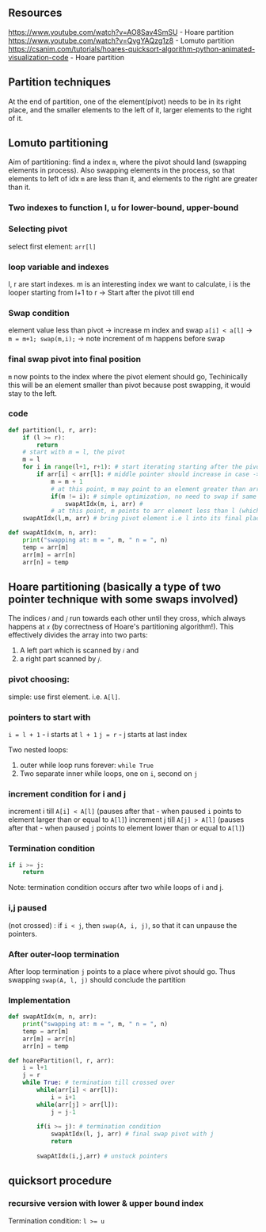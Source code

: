 
## Resources

https://www.youtube.com/watch?v=AO8Sav4SmSU - Hoare partition
https://www.youtube.com/watch?v=QvgYAQzg1z8 - Lomuto partition
https://csanim.com/tutorials/hoares-quicksort-algorithm-python-animated-visualization-code - Hoare partition

## Partition techniques

At the end of partition, one of the element(pivot) needs to be in its right place,
and the smaller elements to the left of it, larger elements to the right of it.

## Lomuto partitioning

Aim of partitioning:
find a index `m`, where the pivot should land (swapping elements in process). 
Also swapping elements in the process, 
so that elements to left of idx `m` are less than it, 
and elements to the right are greater than it.

### Two indexes to function l, u for lower-bound, upper-bound

### Selecting pivot

select first element: `arr[l]`

### loop variable and indexes
l, r are start indexes.
m is an interesting index we want to calculate,
i is the looper starting from l+1 to r -> Start after the pivot till end

### Swap condition

element value less than pivot -> increase m index and swap
`a[i] < a[l]` -> `m = m+1; swap(m,i);` -> note increment of m happens before swap

### final swap pivot into final position

`m` now points to the index where the pivot element should go, 
Techinically this will be an element smaller than pivot because post swapping,
it would stay to the left.

### code

```py
def partition(l, r, arr):
    if (l >= r):
        return
    # start with m = l, the pivot
    m = l
    for i in range(l+1, r+1): # start iterating starting after the pivot
        if arr[i] < arr[l]: # middle pointer should increase in case -> item is less than pivot
            m = m + 1 
            # at this point, m may point to an element greater than arr[l]
            if(m != i): # simple optimization, no need to swap if same idx
                swapAtIdx(m, i, arr) # 
            # at this point, m points to arr element less than l (which came from idx i)
    swapAtIdx(l,m, arr) # bring pivot element i.e l into its final place in sorted arr

def swapAtIdx(m, n, arr):
    print("swapping at: m = ", m, " n = ", n)
    temp = arr[m]
    arr[m] = arr[n]
    arr[n] = temp
```

## Hoare partitioning (basically a type of two pointer technique with some swaps involved)

The indices `𝑖` and `𝑗` run towards each other until they cross, 
which always happens at `𝑥` (by correctness of Hoare's partitioning algorithm!). 
This effectively divides the array into two parts: 
1. A left part which is scanned by `𝑖` and 
2. a right part scanned by `𝑗`.

### pivot choosing:

simple: use first element. i.e. `A[l]`.

### pointers to start with

`i = l + 1` - i starts at `l + 1`
`j = r` - j starts at last index

Two nested loops:
1. outer while loop runs forever: `while True`
2. Two separate inner while loops, one on `i`, second on `j`

### increment condition for i and j

increment i till `A[i] < A[l]` (pauses after that - when paused `i` points to element larger than or equal to `A[l]`)
increment j till `A[j] > A[l]` (pauses after that - when paused `j` points to element lower than or equal to `A[l]`)

### Termination condition
```py
if i >= j: 
    return
```

Note: termination condition occurs after two  while loops of i and j.

### i,j paused

(not crossed) : if `i < j`, then `swap(A, i, j)`, so that it can unpause the pointers.

### After outer-loop termination

After loop termination `j` points to a place where pivot should go.
Thus swapping `swap(A, l, j)` should conclude the partition

### Implementation

```py
def swapAtIdx(m, n, arr):
    print("swapping at: m = ", m, " n = ", n)
    temp = arr[m]
    arr[m] = arr[n]
    arr[n] = temp

def hoarePartition(l, r, arr):
    i = l+1
    j = r
    while True: # termination till crossed over
        while(arr[i] < arr[l]):
            i = i+1
        while(arr[j] > arr[l]):
            j = j-1
        
        if(i >= j): # termination condition
            swapAtIdx(l, j, arr) # final swap pivot with j
            return
        
        swapAtIdx(i,j,arr) # unstuck pointers
```

## quicksort procedure

### recursive version with lower & upper bound index

Termination condition: `l >= u`
```py

```